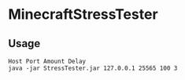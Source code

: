 # MinecraftStressTester

## Usage

    Host Port Amount Delay
    java -jar StressTester.jar 127.0.0.1 25565 100 3